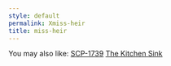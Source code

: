 ```yaml
---
style: default
permalink: Xmiss-heir
title: miss-heir
---
```

You may also like:
[SCP-1739](http://scp-wiki.net/scp-1739)
[The Kitchen Sink](http://scp-wiki.net/the-kitchen-sink)